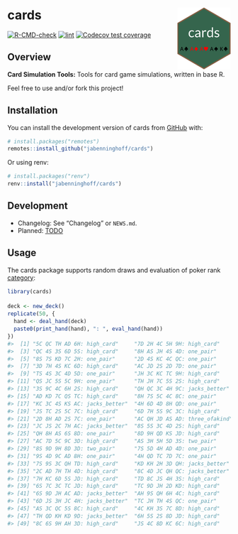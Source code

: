 
<!-- README.md is generated from README.Rmd. Please edit that file -->

# cards <img src="man/figures/logo.png" align="right" alt="logo" width="120" />

<!-- badges: start -->

[![R-CMD-check](https://github.com/jabenninghoff/cards/workflows/R-CMD-check/badge.svg)](https://github.com/jabenninghoff/cards/actions)
[![lint](https://github.com/jabenninghoff/cards/workflows/lint/badge.svg)](https://github.com/jabenninghoff/cards/actions)
[![Codecov test
coverage](https://codecov.io/gh/jabenninghoff/cards/branch/main/graph/badge.svg)](https://app.codecov.io/gh/jabenninghoff/cards?branch=main)
<!-- badges: end -->

## Overview

**Card Simulation Tools:** Tools for card game simulations, written in
base R.

Feel free to use and/or fork this project!

## Installation

You can install the development version of cards from
[GitHub](https://github.com/) with:

``` r
# install.packages("remotes")
remotes::install_github("jabenninghoff/cards")
```

Or using renv:

``` r
# install.packages("renv")
renv::install("jabenninghoff/cards")
```

## Development

- Changelog: See “Changelog” or `NEWS.md`.
- Planned: [TODO](TODO.md)

## Usage

The cards package supports random draws and evaluation of poker rank
[category](https://en.wikipedia.org/wiki/List_of_poker_hands):

``` r
library(cards)

deck <- new_deck()
replicate(50, {
  hand <- deal_hand(deck)
  paste0(print_hand(hand), ": ", eval_hand(hand))
})
#>  [1] "5C QC TH AD 6H: high_card"     "7D 2H 4C 5H 9H: high_card"    
#>  [3] "QC 4S 3S 6D 5S: high_card"     "8H AS JH 4S 4D: one_pair"     
#>  [5] "8S 7S KD 7C 2H: one_pair"      "2D 4S KC 4C QC: one_pair"     
#>  [7] "3D 7H 4S KC 6D: high_card"     "AC JD 2S 2D 7D: one_pair"     
#>  [9] "TS 4S 3C 4D 5D: one_pair"      "JH 3C KC TC 9H: high_card"    
#> [11] "QS JC 5S 5C 9H: one_pair"      "TH JH 7C 5S 2S: high_card"    
#> [13] "3S 9C 4C 6H 2S: high_card"     "QH QC 3C 4H 9C: jacks_better" 
#> [15] "AD KD 7C QS TC: high_card"     "8H 7S 5C 4C 8C: one_pair"     
#> [17] "KC 3C 4S KS AC: jacks_better"  "4H 6D 4D 8H QD: one_pair"     
#> [19] "JS TC 2S 5C 7C: high_card"     "6D 7H 5S 9C 3C: high_card"    
#> [21] "2D 8H AD 2S 7C: one_pair"      "AC QH JD AS AD: three_ofakind"
#> [23] "JC JS 2C 7H AC: jacks_better"  "8S 5S 3C 4D 2S: high_card"    
#> [25] "QH 8H AS 6S 8D: one_pair"      "8D 9H QD KS JD: high_card"    
#> [27] "AC 7D 5C 9C 3D: high_card"     "AS 3H 5H 5D 3S: two_pair"     
#> [29] "8S 9D 9H 8D 3D: two_pair"      "7S 5D 4H AD 4D: one_pair"     
#> [31] "9S 4D 9C AD 8H: one_pair"      "4H QD TC 7D 7C: one_pair"     
#> [33] "7S 9S 3C QH TD: high_card"     "KD KH 2H 3D QH: jacks_better" 
#> [35] "2C AD 7H TH 4D: high_card"     "8C 4D JC QH QC: jacks_better" 
#> [37] "7H KC 6D 5S JD: high_card"     "TD 8C JS 4H 3S: high_card"    
#> [39] "6S 7C 3C TC JD: high_card"     "TC 9D JH 2D KD: high_card"    
#> [41] "6S 9D JH AC AD: jacks_better"  "AH 9S QH 6H 4C: high_card"    
#> [43] "6D JS 3H JC 4H: jacks_better"  "TC JH TH 4S QC: one_pair"     
#> [45] "AS 3C QC 5S 8C: high_card"     "4C KH 3S 7C 8D: high_card"    
#> [47] "TH QD KH KD 9D: jacks_better"  "6H 5S 2S 8D JD: high_card"    
#> [49] "8C 6S 9H AH 3D: high_card"     "JS 4C 8D KC 6C: high_card"
```
